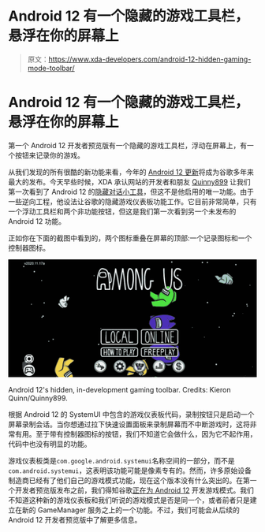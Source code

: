# Android 12 有一个隐藏的游戏工具栏，悬浮在你的屏幕上

> 原文：<https://www.xda-developers.com/android-12-hidden-gaming-mode-toolbar/>

# Android 12 有一个隐藏的游戏工具栏，悬浮在你的屏幕上

第一个 Android 12 开发者预览版有一个隐藏的游戏工具栏，浮动在屏幕上，有一个按钮来记录你的游戏。

从我们发现的所有很酷的新功能来看，今年的 [Android 12 更新](https://www.xda-developers.com/android-12/)将成为谷歌多年来最大的发布。今天早些时候，XDA 承认网站的开发者和朋友 [Quinny899](https://forum.xda-developers.com/m/quinny899.3563640/) 让我们第一次看到了 Android 12 的[隐藏对话小工具](https://www.xda-developers.com/android-12-conversation-widget-first-look/)，但这不是他启用的唯一功能。由于一些逆向工程，他设法让谷歌的隐藏游戏仪表板功能工作。它目前非常简单，只有一个浮动工具栏和两个非功能按钮，但这是我们第一次看到另一个未发布的 Android 12 功能。

正如你在下面的截图中看到的，两个图标重叠在屏幕的顶部:一个记录图标和一个控制器图标。

 <picture>![](img/272146253046be7bb9522df3190d6e60.png)</picture> 

Android 12's hidden, in-development gaming toolbar. Credits: Kieron Quinn/Quinny899.

根据 Android 12 的 SystemUI 中包含的游戏仪表板代码，录制按钮只是启动一个屏幕录制会话。当你想通过拉下快速设置面板来录制屏幕而不中断游戏时，这将非常有用。至于带有控制器图标的按钮，我们不知道它会做什么，因为它不起作用，代码中也没有明显的功能。

游戏仪表板类是`com.google.android.systemui`名称空间的一部分，而不是`com.android.systemui`，这表明该功能可能是像素专有的。然而，许多原始设备制造商已经有了他们自己的游戏模式功能，现在这个版本没有什么突出的。在第一个开发者预览版发布之前，我们得知谷歌[正在为 Android 12](https://www.xda-developers.com/android-12-smart-autorotate-game-mode-reduced-brightness/) 开发游戏模式。我们不知道这种新的游戏仪表板和我们听说的游戏模式是否是同一个，或者前者只是建立在新的 GameManager 服务之上的一个功能。不过，我们可能会从后续的 Android 12 开发者预览版中了解更多信息。